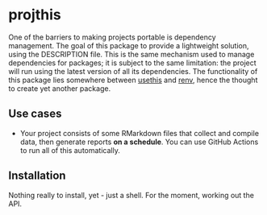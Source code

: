 
<!-- README.md is generated from README.Rmd. Please edit that file -->

# projthis

<!-- badges: start -->

<!-- badges: end -->

One of the barriers to making projects portable is dependency
management. The goal of this package to provide a lightweight solution,
using the DESCRIPTION file. This is the same mechanism used to manage
dependencies for packages; it is subject to the same limitation: the
project will run using the latest version of all its dependencies. The
functionality of this package lies somewhere between
[usethis](https://usethis.r-lib.org/) and
[renv](https://rstudio.github.io/renv), hence the thought to create yet
another package.

## Use cases

  - Your project consists of some RMarkdown files that collect and
    compile data, then generate reports **on a schedule**. You can use
    GitHub Actions to run all of this automatically.

## Installation

Nothing really to install, yet - just a shell. For the moment, working
out the API.
